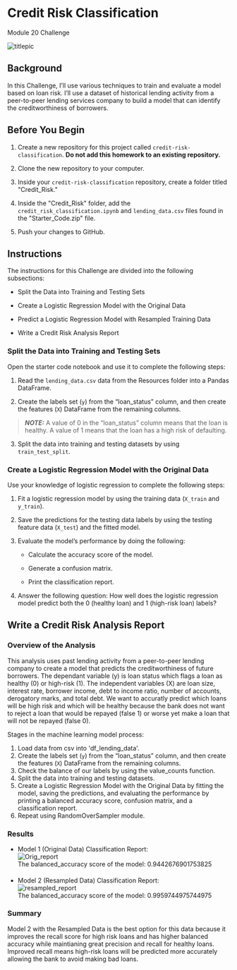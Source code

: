 # Credit Risk Classification 
Module 20 Challenge

![titlepic](https://github.com/f2-b2/credit-risk-classification/assets/118685191/80458db5-8a5f-487a-b254-1bd5314cc01e)

## Background

In this Challenge, I’ll use various techniques to train and evaluate a model based on loan risk. I’ll use a dataset of historical lending activity from a peer-to-peer lending services company to build a model that can identify the creditworthiness of borrowers.

## Before You Begin

1. Create a new repository for this project called `credit-risk-classification`. **Do not add this homework to an existing repository.**

2. Clone the new repository to your computer.

3. Inside your `credit-risk-classification` repository, create a folder titled "Credit_Risk."

4. Inside the "Credit_Risk" folder, add the `credit_risk_classification.ipynb` and `lending_data.csv` files found in the "Starter_Code.zip" file.

5. Push your changes to GitHub.

## Instructions

The instructions for this Challenge are divided into the following subsections:

  * Split the Data into Training and Testing Sets

  * Create a Logistic Regression Model with the Original Data

  * Predict a Logistic Regression Model with Resampled Training Data

  * Write a Credit Risk Analysis Report

### Split the Data into Training and Testing Sets

Open the starter code notebook and use it to complete the following steps:

1. Read the `lending_data.csv` data from the Resources folder into a Pandas DataFrame.

2. Create the labels set (`y`) from the “loan_status” column, and then create the features (`X`) DataFrame from the remaining columns.

> **_NOTE:_** A value of 0 in the “loan_status” column means that the loan is healthy. A value of 1 means that the loan has a high risk of defaulting.

3. Split the data into training and testing datasets by using `train_test_split`.

### Create a Logistic Regression Model with the Original Data

Use your knowledge of logistic regression to complete the following steps:

1. Fit a logistic regression model by using the training data (`X_train` and `y_train`).

2. Save the predictions for the testing data labels by using the testing feature data (`X_test`) and the fitted model.

3. Evaluate the model’s performance by doing the following:
    * Calculate the accuracy score of the model.
    
    * Generate a confusion matrix.

    * Print the classification report.

4. Answer the following question: How well does the logistic regression model predict both the 0 (healthy loan) and 1 (high-risk loan) labels?

## Write a Credit Risk Analysis Report
### Overview of the Analysis

This analysis uses past lending activity from a peer-to-peer lending company to create a model that predicts the creditworthiness of future borrowers. The dependant variable (y) is loan status which flags a loan as healthy (0) or high-risk (1). The independent variables (X) are loan size, interest rate, borrower income, debt to income ratio, number of accounts, derogatory marks, and total debt. We want to accuratly predict which loans will be high risk and which will be healthy because the bank does not want to reject a loan that would be repayed (false 1) or worse yet make a loan that will not be repayed (false 0).

Stages in the machine learning model process: 
1. Load data from csv into 'df_lending_data'. 
2. Create the labels set (`y`)  from the “loan_status” column, and then create the features (`X`) DataFrame from the remaining columns.
3. Check the balance of our labels by using the value_counts function. 
4. Split the data into training and testing datasets. 
5. Create a Logistic Regression Model with the Original Data by fitting the model, saving the predictions, and evaluating the performance by printing a balanced accuracy score, confusion matrix, and a classification report. 
6. Repeat using RandomOverSampler module.


### Results

* Model 1 (Original Data) Classification Report:  
![Orig_report](https://github.com/f2-b2/credit-risk-classification/assets/118685191/458a590b-4d83-4a58-b2f1-394d6e11280d)  
The balanced_accuracy score of the model: 0.9442676901753825

#### 

* Model 2 (Resampled Data) Classification Report:  
![resampled_report](https://github.com/f2-b2/credit-risk-classification/assets/118685191/84745a62-ece2-4f9c-941e-776d65265d4c)  
The balanced_accuracy score of the model: 0.9959744975744975

### Summary

Model 2 with the Resampled Data is the best option for this data because it improves the recall score for high risk loans and has higher balanced accuracy while maintianing great precision and recall for healthy loans. Improved recall means high-risk loans will be predicted more accurately allowing the bank to avoid making bad loans.
